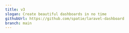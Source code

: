 ```yaml
---
title: v3
slogan: Create beautiful dashboards in no time
githubUrl: https://github.com/spatie/laravel-dashboard
branch: main
---
```

